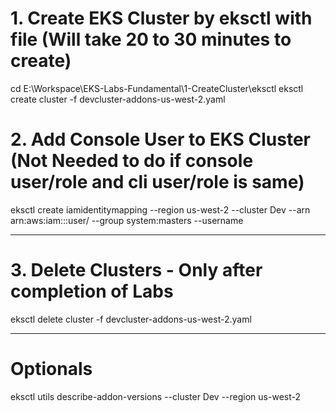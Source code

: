 # 1. Create EKS Cluster by eksctl with file (Will take 20 to 30 minutes to create)
cd E:\Workspace\EKS-Labs-Fundamental\1-CreateCluster\eksctl
eksctl create cluster -f devcluster-addons-us-west-2.yaml

# 2. Add Console User to EKS Cluster (Not Needed to do if console user/role and cli user/role is same)
eksctl create iamidentitymapping --region us-west-2 --cluster Dev --arn arn:aws:iam::<Replace-With-AWS-Account-ID>:user/<Replace-with-AWS-IAM-Console-Username> --group system:masters --username <Replace-with-AWS-IAM-Console-Username>

--------------------------------------------------
# 3. Delete Clusters - Only after completion of Labs
eksctl delete cluster -f devcluster-addons-us-west-2.yaml

--------------------------------------------------
# Optionals
eksctl utils describe-addon-versions --cluster Dev --region us-west-2